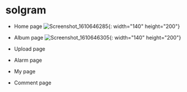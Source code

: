 # solgram

- Home page
![Screenshot_1610646285](https://user-images.githubusercontent.com/59462108/104629871-6b20b980-56dd-11eb-9ba9-82b0c0ab0c46.png){: width="140" height="200"}

- Album page
![Screenshot_1610646305](https://user-images.githubusercontent.com/59462108/104630288-f26e2d00-56dd-11eb-94f7-7f64ab330155.png){: width="140" height="200"}
- Upload page

- Alarm page

- My page

- Comment page
